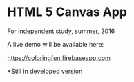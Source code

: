 # HTML 5 Canvas App

For independent study, summer, 2016

A live demo will be available here:

https://coloringfun.firebaseapp.com

*Still in developed version
